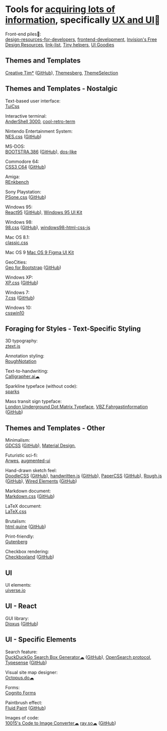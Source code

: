 
# Tools for [acquiring lots of information](https://notageni.us/information), specifically [UX and UI](https://trendless.tech/ux-ui/)💩

Front-end piles💩:  
[design-resources-for-developers](https://github.com/bradtraversy/design-resources-for-developers),
[frontend-development](https://github.com/codingknite/frontend-development),
[Invision's Free Design Resources](https://www.invisionapp.com/inside-design/design-resources/),
[link-list](https://github.com/Vincenius/link-list),
[Tiny helpers](https://tiny-helpers.dev/),
[UI Goodies](https://www.uigoodies.com/)

## Themes and Templates

[Creative Tim*](https://www.creative-tim.com/) ([GitHub](https://github.com/creativetimofficial)),
[Themesberg](https://themesberg.com/templates/free),
[ThemeSelection](https://themeselection.com/)

## Themes and Templates - Nostalgic

Text-based user interface:  
[TuiCss](https://github.com/vinibiavatti1/TuiCss)

Interactive terminal:  
[AnderShell 3000](https://github.com/andersevenrud/retro-css-shell-demo),
[cool-retro-term](https://github.com/Swordfish90/cool-retro-term)

Nintendo Entertainment System:  
[NES.css](https://nostalgic-css.github.io/NES.css/) ([GitHub](https://github.com/nostalgic-css/NES.css))

MS-DOS:  
[BOOTSTRA.386](https://kristopolous.github.io/BOOTSTRA.386/) ([GitHub](https://github.com/kristopolous/BOOTSTRA.386)),
[dos-like](https://github.com/mattiasgustavsson/dos-like)

Commodore 64:  
[CSS3 C64](https://pixelambacht.nl/2013/css3-c64/) ([GitHub](https://github.com/RoelN/c64css3))

Amiga:  
[REnkbench](https://github.com/renkman/Renkbench)

Sony Playstation:  
[PSone.css](https://micah5.github.io/PSone.css/) ([GitHub](https://github.com/98mprice/PSone.css))

Windows 95:  
[React95](https://react95.io/) ([GitHub](https://github.com/react95-io)),
[Windows 95 UI Kit](https://demo.themesberg.com/windows-95-ui-kit/)

Windows 98:  
[98.css](https://jdan.github.io/98.css/) ([GitHub](https://github.com/jdan/98.css)),
[windows98-html-css-js](https://github.com/lolstring/window98-html-css-js)

Mac OS 8.1:  
[classic.css](https://github.com/npjg/classic.css)

Mac OS 9
[Mac OS 9 Figma UI Kit](https://www.figma.com/community/file/966779730364082883)

GeoCities:  
[Geo for Bootstrap](https://code.divshot.com/geo-bootstrap/) ([GitHub](https://github.com/divshot/geo-bootstrap))

Windows XP:  
[XP.css](https://botoxparty.github.io/XP.css/) ([GitHub](https://github.com/botoxparty/XP.css/))

Windows 7:  
[7.css](https://khang-nd.github.io/7.css/) ([GitHub](https://github.com/khang-nd/7.css))

Windows 10:  
[csswin10](https://github.com/jianzhongli/csswin10)

## Foraging for Styles - Text-Specific Styling

3D typography:  
[ztext.js](https://bennettfeely.com/ztext/)

Annotation styling:  
[RoughNotation](https://roughnotation.com/)

Text-to-handwriting:  
[Calligrapher.ai☁](https://www.calligrapher.ai/)

Sparkline typeface (without code):  
[sparks](https://github.com/aftertheflood/sparks)

Mass transit sign typeface:  
[London Underground Dot Matrix Typeface](https://github.com/petykowski/London-Underground-Dot-Matrix-Typeface),
[VBZ Fahrgastinformation](https://sschueller.github.io/posts/vbz-fahrgastinformation/) ([GitHub](https://github.com/sschueller/vbz-fahrgastinformation))

## Themes and Templates - Other

Minimalism:  
[GDCSS](https://gdcss.netlify.app/) ([GitHub](https://github.com/hawkz/gdcss/)),
[Material Design](https://material.io/design),

Futuristic sci-fi:  
[Arwes](https://arwes.dev/),
[augmented-ui](https://augmented-ui.com/)

Hand-drawn sketch feel:  
[DoodleCSS](https://chr15m.github.io/DoodleCSS/) ([GitHub](https://github.com/chr15m/DoodleCSS)),
[handwritten.js](https://alias-rahil.github.io/handwritten.js/) ([GitHub](https://github.com/alias-rahil/handwritten.js)),
[PaperCSS](https://www.getpapercss.com/) ([GitHub](https://github.com/papercss/papercss)),
[Rough.js](https://roughjs.com/) ([GitHub](https://github.com/rough-stuff/rough)),
[Wired Elements](https://wiredjs.com/) ([GitHub](https://github.com/rough-stuff/wired-elements))

Markdown document:  
[Markdown.css](https://mrcoles.com/demo/markdown-css/) ([GitHub](https://github.com/mrcoles/markdown-css))

LaTeX document:  
[LaTeX.css](https://latex.vercel.app/)

Brutalism:  
[html quine](https://secretgeek.github.io/html_wysiwyg/html.html) ([GitHub](https://github.com/secretGeek/html_wysiwyg/))

Print-friendly:  
[Gutenberg](https://github.com/BafS/Gutenberg)

Checkbox rendering:  
[Checkboxland](https://www.bryanbraun.com/checkboxland/) ([GitHub](https://github.com/bryanbraun/checkboxland))

## UI

UI elements:  
[uiverse.io](https://uiverse.io/)

## UI - React

GUI library:  
[Dioxus](https://dioxuslabs.com/) ([GitHub](https://github.com/dioxuslabs/dioxus))

## UI - Specific Elements

Search feature:  
[DuckDuckGo Search Box Generator☁](https://ddg.patdryburgh.com/) ([GitHub](https://github.com/patdryburgh/ddg-searchbox)),
[OpenSearch protocol](https://github.com/dewitt/opensearch),
[Typesense](https://typesense.org/) ([GitHub](https://github.com/typesense/typesense))

Visual site map designer:  
[Octopus.do☁](https://octopus.do/)

Forms:  
[Cognito Forms](https://www.cognitoforms.com/)

Paintbrush effect:  
[Fluid Paint](https://david.li/paint/) ([GitHub](https://github.com/dli/paint))

Images of code:  
[10015's Code to Image Converter☁](https://10015.io/tools/code-to-image-converter)
[ray.so☁](https://ray.so/) ([GitHub](https://github.com/raycast/ray-so))
